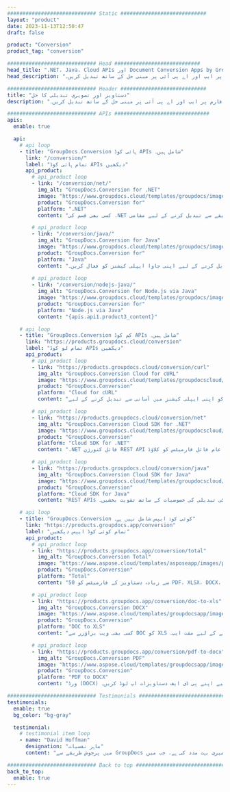```yaml
---
############################# Static ############################
layout: "product"
date: 2023-11-13T12:50:47
draft: false

product: "Conversion"
product_tag: "conversion"

############################# Head ############################
head_title: ".NET، Java، Cloud APIs اور Document Conversion Apps by GroupDocs"
head_description: "مقبول دستاویز اور امیج فائل فارمیٹس کو کسی بھی پلیٹ فارم پر ایپ اور اے پی آئی پر مبنی حل کے ساتھ تبدیل کریں۔"

############################# Header ############################
title: "دستاویز اور تصویری تبدیلی کا حل"
description: "مقبول دستاویز اور امیج فائل فارمیٹس کو کسی بھی پلیٹ فارم پر ایپ اور اے پی آئی پر مبنی حل کے ساتھ تبدیل کریں۔"

############################# APIs ###############################
apis:
  enable: true

  api:
    # api loop
    - title: "GroupDocs.Conversion ہائی کوڈ APIs شامل ہیں۔"
      link: "/conversion/"
      label: "تمام ہائی کوڈ APIs دیکھیں"
      api_product:
        # api_product loop
        - link: "/conversion/net/"
          img_alt: "GroupDocs.Conversion for .NET"
          image: "https://www.groupdocs.cloud/templates/groupdocs/images/product-logos/groupdocs-conversion-net.png"
          product: "GroupDocs.Conversion for"
          platform: ".NET"
          content: "کسی بھی قسم کی .NET ایپلیکیشن میں دستاویزات اور تصویری فائل فارمیٹس کو درست طریقے سے تبدیل کرنے کے لیے مقامی .NET API۔ تبادلوں کے دوران امیج واٹر مارکس شامل کرنے کی حمایت کرتا ہے۔"

        # api_product loop
        - link: "/conversion/java/"
          img_alt: "GroupDocs.Conversion for Java"
          image: "https://www.groupdocs.cloud/templates/groupdocs/images/product-logos/groupdocs-conversion-java.png"
          product: "GroupDocs.Conversion for"
          platform: "Java"
          content: "مائیکروسافٹ آفس، پی ڈی ایف، ایچ ٹی ایم ایل، امیجز اور بہت سے دیگر سمیت تمام انڈسٹری کے معیاری دستاویز فارمیٹس کے درمیان آسانی سے تبدیل کرنے کے لیے اپنی جاوا ایپلی کیشنز کو فعال کریں۔"
          
        # api_product loop
        - link: "/conversion/nodejs-java/"
          img_alt: "GroupDocs.Conversion for Node.js via Java"
          image: "https://www.groupdocs.cloud/templates/groupdocs/images/product-logos/groupdocs-conversion-nodejs-java.png"
          product: "GroupDocs.Conversion for"
          platform: "Node.js via Java"
          content: "{apis.api1.product3_content}"

    # api loop
    - title: "GroupDocs.Conversion کم کوڈ APIs شامل ہیں۔"
      link: "https://products.groupdocs.cloud/conversion"
      label: "تمام لو کوڈ APIs دیکھیں"
      api_product:
        # api_product loop
        - link: "https://products.groupdocs.cloud/conversion/curl"
          img_alt: "GroupDocs.Conversion Cloud for cURL"
          image: "https://www.groupdocs.cloud/templates/groupdocscloud/images/sdk/272x272/groupdocs_conversion-for-curl.png"
          product: "GroupDocs.Conversion"
          platform: "Cloud for cURL"
          content: "مائیکروسافٹ آفس، پی ڈی ایف، ای میل، پروجیکٹ، ایچ ٹی ایم ایل اور دیگر عام فائل فارمیٹس کو اپنی ایپلی کیشنز میں آسانی سے تبدیل کرنے کے لیے CURL RESTful فائل کنورژن API کے ساتھ کام کریں۔"

        # api_product loop
        - link: "https://products.groupdocs.cloud/conversion/net"
          img_alt: "GroupDocs.Conversion Cloud SDK for .NET"
          image: "https://www.groupdocs.cloud/templates/groupdocscloud/images/sdk/272x272/groupdocs_conversion-for-net.png"
          product: "GroupDocs.Conversion"
          platform: "Cloud SDK for .NET"
          content: ".NET فائل کنورژن REST API مائیکروسافٹ آفس، پی ڈی ایف، ای میل، پروجیکٹ، ایچ ٹی ایم ایل اور دیگر عام فائل فارمیٹس کو کلاؤڈ SDK کا استعمال کرتے ہوئے کسی بھی پلیٹ فارم پر آسانی سے تبدیل کرنے کے لیے۔"

        # api_product loop
        - link: "https://products.groupdocs.cloud/conversion/java"
          img_alt: "GroupDocs.Conversion Cloud SDK for Java"
          image: "https://www.groupdocs.cloud/templates/groupdocscloud/images/sdk/272x272/groupdocs_conversion-for-java.png"
          product: "GroupDocs.Conversion"
          platform: "Cloud SDK for Java"
          content: "REST APIs کو کال کرنے کے قابل کسی بھی پلیٹ فارم پر اپنی کلاؤڈ بیسڈ جاوا ایپلی کیشنز کو جدید دستاویزات کی تبدیلی کی خصوصیات کے ساتھ تقویت بخشیں۔"

    # api loop
    - title: "GroupDocs.Conversion کوئی کوڈ ایپس شامل نہیں ہے۔"
      link: "https://products.groupdocs.app/conversion"
      label: "تمام کوئی کوڈ ایپس دیکھیں"
      api_product:
        # api_product loop
        - link: "https://products.groupdocs.app/conversion/total"
          img_alt: "GroupDocs.Conversion Total"
          image: "https://www.aspose.cloud/templates/asposeapp/images/products/logo/aspose_conversion-app.png"
          product: "GroupDocs.Conversion"
          platform: "Total"
          content: "50 سے زیادہ دستاویز کے فارمیٹس کو PDF، XLSX، DOCX، XPS، HTML اور مزید میں تبدیل کریں۔"

        # api_product loop
        - link: "https://products.groupdocs.app/conversion/doc-to-xls"
          img_alt: "GroupDocs.Conversion DOCX"
          image: "https://www.aspose.cloud/templates/groupdocsapp/images/products/logo/groupdocs_words-app.png"
          product: "GroupDocs.Conversion"
          platform: "DOC to XLS"
          content: "کسی بھی ویب براؤزر سے DOC کو XLS فارمیٹ میں تبدیل کرنے کے لیے مفت ایپ۔"

        # api_product loop
        - link: "https://products.groupdocs.app/conversion/pdf-to-docx"
          img_alt: "GroupDocs.Conversion PDF"
          image: "https://www.aspose.cloud/templates/groupdocsapp/images/products/logo/groupdocs_pdf-app.png"
          product: "GroupDocs.Conversion"
          platform: "PDF to DOCX"
          content: "ورڈ (DOCX) فارمیٹ میں ہموار تبدیلی کے لیے اپنے پی ڈی ایف دستاویزات اپ لوڈ کریں۔"

############################# Testimonials ###############################
testimonials:
  enable: true
  bg_color: "bg-gray"

  testimonial:
    # testimonial item loop
    - name: "David Hoffman"
      designation: "ماہر نفسیات"
      content: "میں پرجوش طریقے سے GroupDocs کی ترقی کو دیکھ رہا ہوں۔ آپ کی پوری ٹیم کے ردعمل نے میری بہت مدد کی ہے، جب میں GroupDocs پر کسی سے بات کرتا ہوں تو میں اس بات کی ضمانت دے سکتا ہوں کہ کوئی سن رہا ہے اور چیزیں بنا رہا ہے۔"

############################# Back to top ###############################
back_to_top:
  enable: true
---
```

